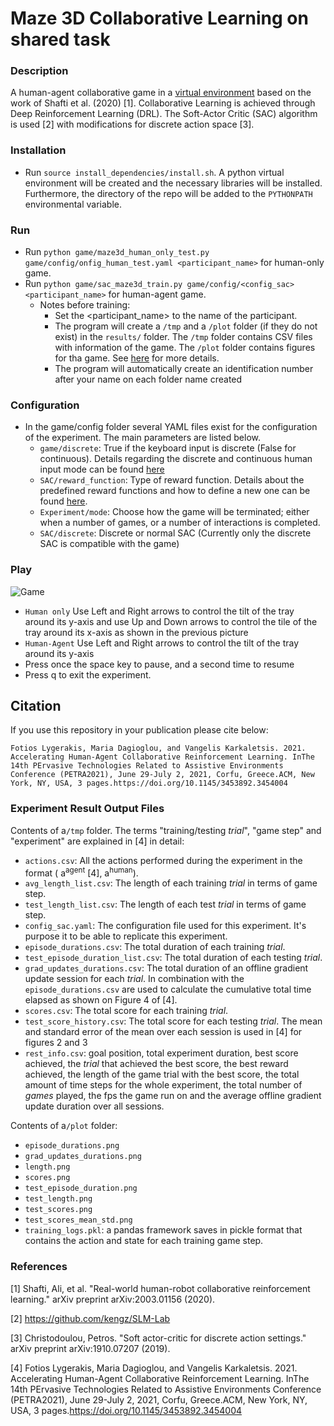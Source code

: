 ﻿# Maze 3D Collaborative Learning on shared task

### Description
A human-agent collaborative game in a [virtual environment](https://github.com/ligerfotis/maze_RL_v2/blob/master/maze3D_new) based on the work of Shafti et al. (2020) [1]. Collaborative Learning is achieved through Deep Reinforcement Learning (DRL). The Soft-Actor Critic (SAC) algorithm is used [2] with modifications for discrete action space [3].

### Installation
* Run `source install_dependencies/install.sh`. A python virtual environment will be created and the necessary libraries will be installed. Furthermore, the directory of the repo will be added to the `PYTHONPATH` environmental variable.

### Run
* Run `python game/maze3d_human_only_test.py game/config/onfig_human_test.yaml <participant_name>` for human-only game.
* Run `python game/sac_maze3d_train.py game/config/<config_sac> <participant_name>` for human-agent game.
  * Notes before training: 
     * Set the <participant_name> to the name of the participant.
     * The program will create a `/tmp` and a `/plot` folder (if they do not exist) in the `results/` folder. The `/tmp` folder contains CSV files with information of the game. The `/plot` folder contains figures for tha game. See [here](#Experiment-Result-Output-Files) for more details.
     * The program will automatically create an identification number after your name on each folder name created
  

### Configuration
* In the game/config folder several YAML files exist for the configuration of the experiment. The main parameters are listed below.
    * `game/discrete`: True if the keyboard input is discrete (False for continuous). Details regarding the discrete and continuous human input mode can be found [here](https://github.com/ligerfotis/maze_RL_v2/blob/master/game)
    * `SAC/reward_function`: Type of reward function. Details about the predefined reward functions and how to define a new one can be found [here](https://github.com/ligerfotis/maze_RL_v2/blob/master/game).
    * `Experiment/mode`: Choose how the game will be terminated; either when a number of games, or a number of interactions is completed.
    * `SAC/discrete`: Discrete or normal SAC (Currently only the discrete SAC is compatible with the game)
  
### Play
![Game](https://github.com/ligerfotis/maze_RL_v2/blob/master/pictures/maze_tilt.png)

* `Human only` Use Left and Right arrows to control the tilt of the tray around its y-axis and use Up and Down arrows to control the tile of the tray around its x-axis as shown in the previous picture
* `Human-Agent` Use Left and Right arrows to control the tilt of the tray around its y-axis
* Press once the space key to pause, and a second time to resume
* Press q to exit the experiment.

## Citation

If you use this repository in your publication please cite below:
```
Fotios Lygerakis, Maria Dagioglou, and Vangelis Karkaletsis. 2021. Accelerating Human-Agent Collaborative Reinforcement Learning. InThe 14th PErvasive Technologies Related to Assistive Environments Conference (PETRA2021), June 29-July 2, 2021, Corfu, Greece.ACM, New York, NY, USA, 3 pages.https://doi.org/10.1145/3453892.3454004
```
### Experiment Result Output Files
Contents of a`/tmp` folder. The terms "training/testing _trial_", "game step" and "experiment" are explained in [4] in detail:
  * `actions.csv`: All the actions performed during the experiment in the format ( a<sup>agent</sup> [4], a<sup>human</sup>).
  * `avg_length_list.csv`: The length of each training _trial_ in terms of game step.
  * `test_length_list.csv`: The length of each test _trial_ in terms of game step.
  * `config_sac.yaml`: The configuration file used for this experiment. It's purpose it to be able to replicate this experiment.
  * `episode_durations.csv`: The total duration of each training _trial_.
  * `test_episode_duration_list.csv`: The total duration of each testing _trial_.
  * `grad_updates_durations.csv`: The total duration of an offline gradient update session for each _trial_. In combination with the `episode_durations.csv` are used to calculate the cumulative total time elapsed as shown on Figure 4 of [4]. 
  * `scores.csv`: The total score for each training _trial_.
  * `test_score_history.csv`: The total score for each testing _trial_. The mean and standard error of the mean over each session is used in [4] for figures 2 and 3
  * `rest_info.csv`: goal position, total experiment duration, best score achieved, the _trial_ that achieved the best score, the best reward achieved, the length of the game trial with the best score, the total amount of time steps for the whole experiment, the total number of _games_ played, the fps the game run on and the average offline gradient update duration over all sessions.

Contents of a`/plot` folder:
  * `episode_durations.png`
  * `grad_updates_durations.png`
  * `length.png`
  * `scores.png`
  * `test_episode_duration.png`
  * `test_length.png`
  * `test_scores.png`
  * `test_scores_mean_std.png`
  * `training_logs.pkl`: a pandas framework saves in pickle format that contains the action and state for each training game step.

### References
[1] Shafti, Ali, et al. "Real-world human-robot collaborative reinforcement learning." arXiv preprint arXiv:2003.01156 (2020).

[2] https://github.com/kengz/SLM-Lab

[3] Christodoulou, Petros. "Soft actor-critic for discrete action settings." arXiv preprint arXiv:1910.07207 (2019).

[4] Fotios Lygerakis, Maria Dagioglou, and Vangelis Karkaletsis. 2021. Accelerating Human-Agent Collaborative Reinforcement Learning. InThe 14th PErvasive Technologies Related to Assistive Environments Conference (PETRA2021), June 29-July 2, 2021, Corfu, Greece.ACM, New York, NY, USA, 3 pages.https://doi.org/10.1145/3453892.3454004